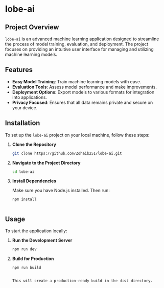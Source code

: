 # lobe-ai

## Project Overview

`lobe-ai` is an advanced machine learning application designed to streamline the process of model training, evaluation, and deployment. The project focuses on providing an intuitive user interface for managing and utilizing machine learning models.

## Features

- **Easy Model Training**: Train machine learning models with ease.
- **Evaluation Tools**: Assess model performance and make improvements.
- **Deployment Options**: Export models to various formats for integration into applications.
- **Privacy Focused**: Ensures that all data remains private and secure on your device.

## Installation

To set up the `lobe-ai` project on your local machine, follow these steps:

1. **Clone the Repository**

   ```bash
   git clone https://github.com/Zohaib251/lobe-ai.git

2. **Navigate to the Project Directory**
   
   ```bash
   cd lobe-ai

3. **Install Dependencies**

   Make sure you have Node.js installed. Then run:
   ```bash
   npm install



## Usage

To start the application locally:

1. **Run the Development Server**

   ```bash
   npm run dev


2. **Build for Production**
   
   ```bash
   npm run build


   This will create a production-ready build in the dist directory.


